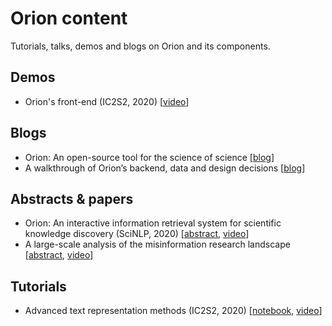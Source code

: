 # Orion content

Tutorials, talks, demos and blogs on Orion and its components.

## Demos ##
- Orion's front-end (IC2S2, 2020) [[video](ADD_LINK)]

## Blogs ##
- Orion: An open-source tool for the science of science [[blog](https://medium.com/@kstathou/orion-an-open-source-tool-for-the-science-of-science-4259935f91d4)]
- A walkthrough of Orion’s backend, data and design decisions [[blog](https://medium.com/@kstathou/a-walkthrough-of-orions-backend-data-and-design-decisions-f60c01b507aa)]

## Abstracts & papers ##
- Orion: An interactive information retrieval system for scientific knowledge discovery (SciNLP, 2020) [[abstract](https://drive.google.com/file/d/15PZhH5wVZxg_MIfnIz7N-o5U7LehbfO3/view), [video](https://youtu.be/m0s5sjlpfAY)]
- A large-scale analysis of the misinformation research landscape [[abstract](https://drive.google.com/file/d/1q4nHOxDXQ4UYZlf_ImCkPcxKnbAX0n8s/view?usp=sharing), [video]()]

## Tutorials ##
- Advanced text representation methods (IC2S2, 2020) [[notebook](notebooks/001-ic2s2-tutorial-text-embeddings), [video]()]
